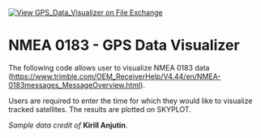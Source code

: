 [![View GPS_Data_Visualizer on File Exchange](https://www.mathworks.com/matlabcentral/images/matlab-file-exchange.svg)](https://in.mathworks.com/matlabcentral/fileexchange/91835-gps_data_visualizer)

# NMEA 0183 - GPS Data Visualizer

The following code allows user to visualize NMEA 0183 data (https://www.trimble.com/OEM_ReceiverHelp/V4.44/en/NMEA-0183messages_MessageOverview.html).

Users are required to enter the time for which they would like to visualize tracked satellites. The results are plotted on SKYPLOT.

*Sample data credit of* **Kirill Anjutin**.
